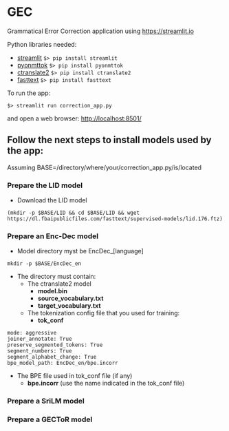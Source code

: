 # GEC
Grammatical Error Correction application using <https://streamlit.io>

Python libraries needed:
* [streamlit](https://streamlit.io) `$> pip install streamlit`
* [pyonmttok](https://github.com/OpenNMT/Tokenizer) `$> pip install pyonmttok`
* [ctranslate2](https://github.com/OpenNMT/CTranslate2) `$> pip install ctranslate2`
* [fasttext](https://fasttext.cc) `$> pip install fasttext`

To run the app: 

`$> streamlit run correction_app.py `

and open a web browser: <http://localhost:8501/>

## Follow the next steps to install models used by the app:

Assuming BASE=/directory/where/your/correction_app.py/is/located

### Prepare the LID model

* Download the LID model

`(mkdir -p $BASE/LID && cd $BASE/LID && wget https://dl.fbaipublicfiles.com/fasttext/supervised-models/lid.176.ftz)`

### Prepare an Enc-Dec model

* Model directory myst be EncDec_\[language\]

`mkdir -p $BASE/EncDec_en`

* The directory must contain:
  * The ctranslate2 model 
    * __model.bin__
    * __source_vocabulary.txt__
    * __target_vocabulary.txt__
  * The tokenization config file that you used for training:
    * __tok_conf__

```
mode: aggressive
joiner_annotate: True
preserve_segmented_tokens: True
segment_numbers: True
segment_alphabet_change: True
bpe_model_path: EncDec_en/bpe.incorr
```

  * The BPE file used in tok_conf file (if any)
    * __bpe.incorr__ (use the name indicated in the tok_conf file)

### Prepare a SriLM model


### Prepare a GECToR model
